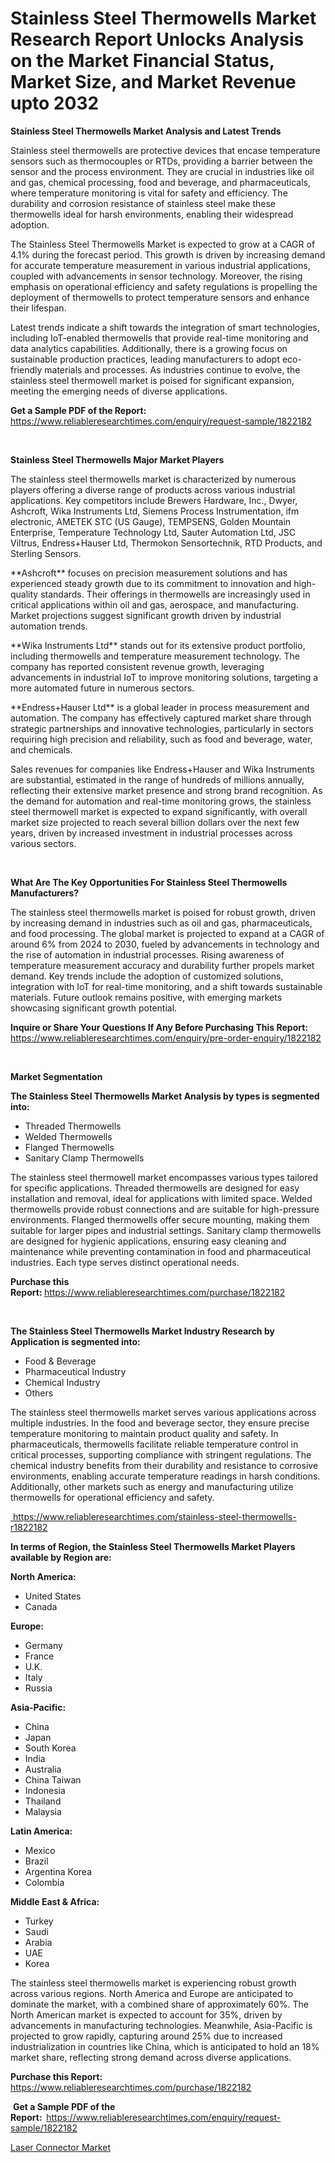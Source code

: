<p><h1>Stainless Steel Thermowells Market Research Report Unlocks Analysis on the Market Financial Status, Market Size, and Market Revenue upto 2032</h1></p><p><strong>Stainless Steel Thermowells Market Analysis and Latest Trends</strong></p>
<p><p>Stainless steel thermowells are protective devices that encase temperature sensors such as thermocouples or RTDs, providing a barrier between the sensor and the process environment. They are crucial in industries like oil and gas, chemical processing, food and beverage, and pharmaceuticals, where temperature monitoring is vital for safety and efficiency. The durability and corrosion resistance of stainless steel make these thermowells ideal for harsh environments, enabling their widespread adoption.</p><p>The Stainless Steel Thermowells Market is expected to grow at a CAGR of 4.1% during the forecast period. This growth is driven by increasing demand for accurate temperature measurement in various industrial applications, coupled with advancements in sensor technology. Moreover, the rising emphasis on operational efficiency and safety regulations is propelling the deployment of thermowells to protect temperature sensors and enhance their lifespan.</p><p>Latest trends indicate a shift towards the integration of smart technologies, including IoT-enabled thermowells that provide real-time monitoring and data analytics capabilities. Additionally, there is a growing focus on sustainable production practices, leading manufacturers to adopt eco-friendly materials and processes. As industries continue to evolve, the stainless steel thermowell market is poised for significant expansion, meeting the emerging needs of diverse applications.</p></p>
<p><strong>Get a Sample PDF of the Report:&nbsp;</strong> <a href="https://www.reliableresearchtimes.com/enquiry/request-sample/1822182?utm_campaign=2135&utm_medium=2&utm_source=Github&utm_content=ia&utm_term=10022025&utm_id=stainless-steel-thermowells">https://www.reliableresearchtimes.com/enquiry/request-sample/1822182</a></p>
<p>&nbsp;</p>
<p><strong>Stainless Steel Thermowells Major Market Players</strong></p>
<p><p>The stainless steel thermowells market is characterized by numerous players offering a diverse range of products across various industrial applications. Key competitors include Brewers Hardware, Inc., Dwyer, Ashcroft, Wika Instruments Ltd, Siemens Process Instrumentation, ifm electronic, AMETEK STC (US Gauge), TEMPSENS, Golden Mountain Enterprise, Temperature Technology Ltd, Sauter Automation Ltd, JSC Viltrus, Endress+Hauser Ltd, Thermokon Sensortechnik, RTD Products, and Sterling Sensors.</p><p>**Ashcroft** focuses on precision measurement solutions and has experienced steady growth due to its commitment to innovation and high-quality standards. Their offerings in thermowells are increasingly used in critical applications within oil and gas, aerospace, and manufacturing. Market projections suggest significant growth driven by industrial automation trends.</p><p>**Wika Instruments Ltd** stands out for its extensive product portfolio, including thermowells and temperature measurement technology. The company has reported consistent revenue growth, leveraging advancements in industrial IoT to improve monitoring solutions, targeting a more automated future in numerous sectors.</p><p>**Endress+Hauser Ltd** is a global leader in process measurement and automation. The company has effectively captured market share through strategic partnerships and innovative technologies, particularly in sectors requiring high precision and reliability, such as food and beverage, water, and chemicals.</p><p>Sales revenues for companies like Endress+Hauser and Wika Instruments are substantial, estimated in the range of hundreds of millions annually, reflecting their extensive market presence and strong brand recognition. As the demand for automation and real-time monitoring grows, the stainless steel thermowell market is expected to expand significantly, with overall market size projected to reach several billion dollars over the next few years, driven by increased investment in industrial processes across various sectors.</p></p>
<p>&nbsp;</p>
<p><strong>What Are The Key Opportunities For Stainless Steel Thermowells Manufacturers?</strong></p>
<p><p>The stainless steel thermowells market is poised for robust growth, driven by increasing demand in industries such as oil and gas, pharmaceuticals, and food processing. The global market is projected to expand at a CAGR of around 6% from 2024 to 2030, fueled by advancements in technology and the rise of automation in industrial processes. Rising awareness of temperature measurement accuracy and durability further propels market demand. Key trends include the adoption of customized solutions, integration with IoT for real-time monitoring, and a shift towards sustainable materials. Future outlook remains positive, with emerging markets showcasing significant growth potential.</p></p>
<p><strong>Inquire or Share Your Questions If Any Before Purchasing This Report:</strong> <a href="https://www.reliableresearchtimes.com/enquiry/pre-order-enquiry/1822182?utm_campaign=2135&utm_medium=2&utm_source=Github&utm_content=ia&utm_term=10022025&utm_id=stainless-steel-thermowells">https://www.reliableresearchtimes.com/enquiry/pre-order-enquiry/1822182</a></p>
<p>&nbsp;</p>
<p><strong>Market Segmentation</strong></p>
<p><strong>The Stainless Steel Thermowells Market Analysis by types is segmented into:</strong></p>
<p><ul><li>Threaded Thermowells</li><li>Welded Thermowells</li><li>Flanged Thermowells</li><li>Sanitary Clamp Thermowells</li></ul></p>
<p><p>The stainless steel thermowell market encompasses various types tailored for specific applications. Threaded thermowells are designed for easy installation and removal, ideal for applications with limited space. Welded thermowells provide robust connections and are suitable for high-pressure environments. Flanged thermowells offer secure mounting, making them suitable for larger pipes and industrial settings. Sanitary clamp thermowells are designed for hygienic applications, ensuring easy cleaning and maintenance while preventing contamination in food and pharmaceutical industries. Each type serves distinct operational needs.</p></p>
<p><strong>Purchase this Report:&nbsp;</strong><a href="https://www.reliableresearchtimes.com/purchase/1822182?utm_campaign=2135&utm_medium=2&utm_source=Github&utm_content=ia&utm_term=10022025&utm_id=stainless-steel-thermowells">https://www.reliableresearchtimes.com/purchase/1822182</a></p>
<p>&nbsp;</p>
<p><strong>The Stainless Steel Thermowells Market Industry Research by Application is segmented into:</strong></p>
<p><ul><li>Food & Beverage</li><li>Pharmaceutical Industry</li><li>Chemical Industry</li><li>Others</li></ul></p>
<p><p>The stainless steel thermowells market serves various applications across multiple industries. In the food and beverage sector, they ensure precise temperature monitoring to maintain product quality and safety. In pharmaceuticals, thermowells facilitate reliable temperature control in critical processes, supporting compliance with stringent regulations. The chemical industry benefits from their durability and resistance to corrosive environments, enabling accurate temperature readings in harsh conditions. Additionally, other markets such as energy and manufacturing utilize thermowells for operational efficiency and safety.</p></p>
<p><a href="https://www.reliableresearchtimes.com/stainless-steel-thermowells-r1822182?utm_campaign=2135&utm_medium=2&utm_source=Github&utm_content=ia&utm_term=10022025&utm_id=stainless-steel-thermowells">&nbsp;https://www.reliableresearchtimes.com/stainless-steel-thermowells-r1822182</a></p>
<p><strong>In terms of Region, the Stainless Steel Thermowells Market Players available by Region are:</strong></p>
<p>
    <p> <strong> North America: </strong>
        <ul>
            <li>United States</li>
            <li>Canada</li>
        </ul>
        </p> 
    <p> <strong> Europe: </strong>
        <ul>
            <li>Germany</li>
            <li>France</li>
            <li>U.K.</li>
            <li>Italy</li>
            <li>Russia</li>
        </ul>
        </p> 
    <p> <strong> Asia-Pacific: </strong>
        <ul>
            <li>China</li>
            <li>Japan</li>
            <li>South Korea</li>
            <li>India</li>
            <li>Australia</li>
            <li>China Taiwan</li>
            <li>Indonesia</li>
            <li>Thailand</li>
            <li>Malaysia</li>
        </ul>
        </p> 
    <p> <strong> Latin America: </strong>
        <ul>
            <li>Mexico</li>
            <li>Brazil</li>
            <li>Argentina Korea</li>
            <li>Colombia</li>
        </ul>
        </p> 
    <p> <strong> Middle East & Africa: </strong>
        <ul>
            <li>Turkey</li>
            <li>Saudi</li>
            <li>Arabia</li>
            <li>UAE</li>
            <li>Korea</li>
        </ul>
    </p>
    </p>
<p><p>The stainless steel thermowells market is experiencing robust growth across various regions. North America and Europe are anticipated to dominate the market, with a combined share of approximately 60%. The North American market is expected to account for 35%, driven by advancements in manufacturing technologies. Meanwhile, Asia-Pacific is projected to grow rapidly, capturing around 25% due to increased industrialization in countries like China, which is anticipated to hold an 18% market share, reflecting strong demand across diverse applications.</p></p>
<p><strong>Purchase this Report: </strong><a href="https://www.reliableresearchtimes.com/purchase/1822182?utm_campaign=2135&utm_medium=2&utm_source=Github&utm_content=ia&utm_term=10022025&utm_id=stainless-steel-thermowells">https://www.reliableresearchtimes.com/purchase/1822182</a></p>
<p>&nbsp;<strong>Get a Sample PDF of the Report:&nbsp;&nbsp;</strong><a href="https://www.reliableresearchtimes.com/enquiry/request-sample/1822182?utm_campaign=2135&utm_medium=2&utm_source=Github&utm_content=ia&utm_term=10022025&utm_id=stainless-steel-thermowells">https://www.reliableresearchtimes.com/enquiry/request-sample/1822182</a></p>
<p><strong></strong></p>
<p><p><a href="https://github.com/AshikRahman991/Market-Research-Report-List-1/blob/main/laser-connector-market.md?utm_campaign=2135&utm_medium=2&utm_source=Github&utm_content=ia&utm_term=10022025&utm_id=stainless-steel-thermowells">Laser Connector Market</a></p></p>